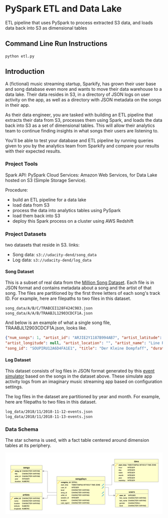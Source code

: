 # PySpark ETL and Data Lake
ETL pipeline that uses PySpark to process extracted S3 data, and loads data back into S3 as dimensional tables

## Command Line Run Instructions

`python etl.py`

## Introduction
A (fictional) music streaming startup, Sparkify, has grown their user base and song database even more
 and wants to move their data warehouse to a data lake. Their data resides in S3, in a directory of JSON logs
 on user activity on the app, as well as a directory with JSON metadata on the songs in their app.

As their data engineer, you are tasked with building an ETL pipeline that extracts their data from S3,
 processes them using Spark, and loads the data back into S3 as a set of dimensional tables.
  This will allow their analytics team to continue finding insights in what songs their users are listening to.

You'll be able to test your database and ETL pipeline by running queries given to you
 by the analytics team from Sparkify and compare your results with their expected results.

### Project Tools
Spark API: PySpark 
Cloud Services: Amazon Web Services, for Data Lake hosted on S3 (Simple Storage Service).

Procedure:
* build an ETL pipeline for a data lake 
* load data from S3
* process the data into analytics tables using PySpark
* load them back into S3
* deploy this Spark process on a cluster using AWS Redshift

### Project Datasets
two datasets that reside in S3. links:

* Song data:  `s3://udacity-dend/song_data`
* Log data:  `s3://udacity-dend/log_data`

#### Song Dataset
This is a subset of real data from the [Million Song Dataset](https://labrosa.ee.columbia.edu/millionsong/). 
Each file is in JSON format and contains metadata about a song and the artist of that song. The files are partitioned 
by the first three letters of each song's track ID. For example, here are filepaths to two files in this dataset.

```
song_data/A/B/C/TRABCEI128F424C983.json
song_data/A/A/B/TRAABJL12903CDCF1A.json
```

And below is an example of what a single song file, TRAABJL12903CDCF1A.json, looks like.
```JSON
{"num_songs": 1, "artist_id": "ARJIE2Y1187B994AB7", "artist_latitude": null, 
"artist_longitude": null, "artist_location": "", "artist_name": "Line Renaud",
"song_id": "SOUPIRU12A6D4FA1E1", "title": "Der Kleine Dompfaff", "duration": 152.92036, "year": 0}
```

#### Log Dataset
This dataset consists of log files in JSON format generated by this
 [event simulator](https://github.com/Interana/eventsim) based on the songs in the dataset above.
  These simulate app activity logs from an imaginary music streaming app based on configuration settings.

The log files in the dataset are partitioned by year and month.
 For example, here are filepaths to two files in this dataset.

```
log_data/2018/11/2018-11-12-events.json
log_data/2018/11/2018-11-13-events.json
```

### Data Schema

The star schema is used, with a fact table centered around dimension tables at its periphery.

![image info](./img/sparkify_ERD.png)
